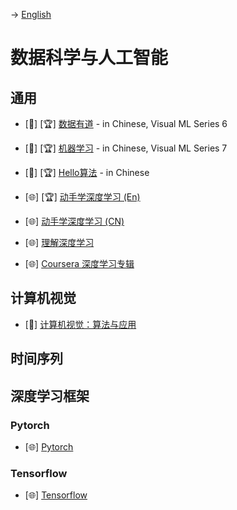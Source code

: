 -> [English](/SKILLSETS/AI/ai.md)

# 数据科学与人工智能
## 通用
- [📗] [🏆] [数据有道](https://github.com/Visualize-ML/Book6_First-Course-in-Data-Science) - in Chinese, Visual ML Series 6

- [📗] [🏆] [机器学习](https://github.com/Visualize-ML/Book7_Visualizations-for-Machine-Learning) - in Chinese, Visual ML Series 7

- [📗] [🏆] [Hello算法](https://www.hello-algo.com/) - in Chinese

- [🌐] [🏆] [动手学深度学习 (En)](https://d2l.ai/)

- [🌐] [动手学深度学习 (CN)](https://zh.d2l.ai/)

- [🌐] [理解深度学习](https://udlbook.github.io/udlbook/)

- [🌐] [Coursera 深度学习专辑](https://www.coursera.org/specializations/deep-learning)

## 计算机视觉
- [📗] [计算机视觉：算法与应用](https://szeliski.org/Book/)

## 时间序列

## 深度学习框架
### Pytorch
- [🌐] [Pytorch](https://pytorch.org/)

### Tensorflow
- [🌐] [Tensorflow](https://www.tensorflow.org/)